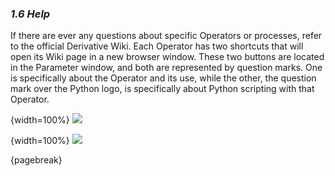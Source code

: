 
### *1.6 Help*

If there are ever any questions about specific Operators or processes, refer to the official Derivative Wiki. Each Operator has two shortcuts that will open its Wiki page in a new browser window. These two buttons are located in the Parameter window, and both are represented by question marks. One is specifically about the Operator and its use, while the other, the question mark over the Python logo, is specifically about Python scripting with that Operator.

{width=100%}
![](../img/1.6/help-1.png)

{width=100%}
![](../img/1.6/help-2.png)

{pagebreak}
